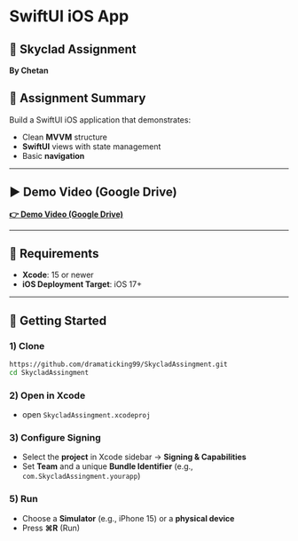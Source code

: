 # SwiftUI iOS App

## 📌 Skyclad Assignment
**By Chetan**

## 🎯 Assignment Summary
Build a SwiftUI iOS application that demonstrates:
- Clean **MVVM** structure
- **SwiftUI** views with state management
- Basic **navigation**
  
---

## ▶️ Demo Video (Google Drive)

**[👉 Demo Video (Google Drive)](https://drive.google.com/drive/folders/1jQIujJ97-fb9j1auHud9_AXaL3s0CQHJ?usp=sharing)**

---

## 🧰 Requirements
- **Xcode**: 15 or newer
- **iOS Deployment Target**: iOS 17+

---

## 🚀 Getting Started

### 1) Clone
```bash
https://github.com/dramaticking99/SkycladAssingment.git
cd SkycladAssingment
```

### 2) Open in Xcode
- open `SkycladAssingment.xcodeproj`

### 3) Configure Signing
- Select the **project** in Xcode sidebar → **Signing & Capabilities**
- Set **Team** and a unique **Bundle Identifier** (e.g., `com.SkycladAssingment.yourapp`)

### 5) Run
- Choose a **Simulator** (e.g., iPhone 15) or a **physical device**
- Press **⌘R** (Run)
